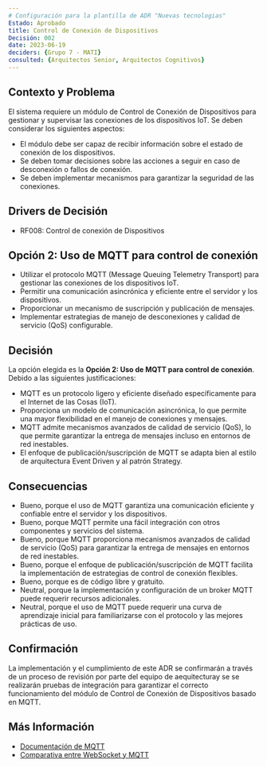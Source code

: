 ```yaml
---
# Configuración para la plantilla de ADR "Nuevas tecnologias"
Estado: Aprobado
title: Control de Conexión de Dispositivos
Decisión: 002
date: 2023-06-19
deciders: {Grupo 7 - MATI}
consulted: {Arquitectos Senior, Arquitectos Cognitivos}
---
```

## Contexto y Problema


El sistema requiere un módulo de Control de Conexión de Dispositivos para gestionar y supervisar las conexiones de los dispositivos IoT. Se deben considerar los siguientes aspectos:

- El módulo debe ser capaz de recibir información sobre el estado de conexión de los dispositivos.
- Se deben tomar decisiones sobre las acciones a seguir en caso de desconexión o fallos de conexión.
- Se deben implementar mecanismos para garantizar la seguridad de las conexiones.


## Drivers de Decisión

* RF008: Control de conexión de Dispositivos

## Opción 2: Uso de MQTT para control de conexión

- Utilizar el protocolo MQTT (Message Queuing Telemetry Transport) para gestionar las conexiones de los dispositivos IoT.
- Permitir una comunicación asincrónica y eficiente entre el servidor y los dispositivos.
- Proporcionar un mecanismo de suscripción y publicación de mensajes.
- Implementar estrategias de manejo de desconexiones y calidad de servicio (QoS) configurable.


## Decisión

La opción elegida es la **Opción 2: Uso de MQTT para control de conexión**. Debido a las siguientes justificaciones:

- MQTT es un protocolo ligero y eficiente diseñado específicamente para el Internet de las Cosas (IoT).
- Proporciona un modelo de comunicación asincrónica, lo que permite una mayor flexibilidad en el manejo de conexiones y mensajes.
- MQTT admite mecanismos avanzados de calidad de servicio (QoS), lo que permite garantizar la entrega de mensajes incluso en entornos de red inestables.
- El enfoque de publicación/suscripción de MQTT se adapta bien al estilo de arquitectura Event Driven y al patrón Strategy.


## Consecuencias

* Bueno, porque el uso de MQTT garantiza una comunicación eficiente y confiable entre el servidor y los dispositivos.
* Bueno, porque MQTT permite una fácil integración con otros componentes y servicios del sistema.
* Bueno, porque MQTT proporciona mecanismos avanzados de calidad de servicio (QoS) para garantizar la entrega de mensajes en entornos de red inestables.
* Bueno, porque el enfoque de publicación/suscripción de MQTT facilita la implementación de estrategias de control de conexión flexibles.
* Bueno, porque es de código libre y gratuito.
* Neutral, porque la implementación y configuración de un broker MQTT puede requerir recursos adicionales.
* Neutral, porque el uso de MQTT puede requerir una curva de aprendizaje inicial para familiarizarse con el protocolo y las mejores prácticas de uso.


## Confirmación

La implementación y el cumplimiento de este ADR se confirmarán a través de un proceso de revisión por parte del equipo de aequitecturay se se realizarán pruebas de integración para garantizar el correcto funcionamiento del módulo de Control de Conexión de Dispositivos basado en MQTT.



## Más Información

- [Documentación de MQTT](https://mqtt.org/)
- [Comparativa entre WebSocket y MQTT](https://www.ibm.com/support/knowledgecenter/en/SSMQ79_9.1.0/com.ibm.itsm.sysadmin.doc/c_mqtt_websockets.html)
